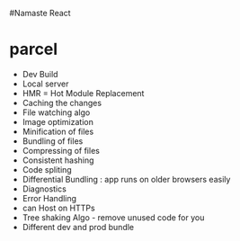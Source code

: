 #Namaste React 


# parcel
- Dev Build
- Local server
- HMR = Hot Module Replacement
- Caching the changes
- File watching algo
- Image optimization
- Minification of files
- Bundling of files
- Compressing of files
- Consistent hashing
- Code spliting
- Differential Bundling : app runs on older browsers easily
- Diagnostics
- Error Handling
- can Host on HTTPs
- Tree shaking Algo -  remove unused code for you
- Different dev and prod bundle